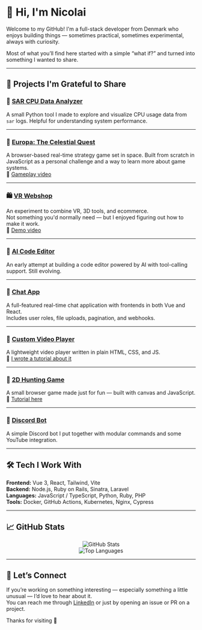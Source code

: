 # 👋 Hi, I'm Nicolai

Welcome to my GitHub! I'm a full-stack developer from Denmark who enjoys building things — sometimes practical, sometimes experimental, always with curiosity.

Most of what you’ll find here started with a simple “what if?” and turned into something I wanted to share.

---

## 🧪 Projects I'm Grateful to Share

### 🧠 [SAR CPU Data Analyzer](https://github.com/niiicolai/sar-cpu-data-analyzer)  
A small Python tool I made to explore and visualize CPU usage data from `sar` logs. Helpful for understanding system performance.

---

### 🌌 [Europa: The Celestial Quest](https://github.com/niiicolai-apps/europa-celestial-quest)  
A browser-based real-time strategy game set in space. Built from scratch in JavaScript as a personal challenge and a way to learn more about game systems.  
🎥 [Gameplay video](https://www.youtube.com/watch?v=gc0yM8eqkV0)

---

### 🛍️ [VR Webshop](https://github.com/VR-web-shop)  
An experiment to combine VR, 3D tools, and ecommerce.  
Not something you'd normally need — but I enjoyed figuring out how to make it work.  
🎥 [Demo video](https://www.youtube.com/watch?v=gZ16FViAOOE)

---

### 🤖 [AI Code Editor](https://github.com/niiicolai/ai-editor)  
An early attempt at building a code editor powered by AI with tool-calling support. Still evolving.

---

### 💬 [Chat App](https://github.com/niiicolai/chat-app)  
A full-featured real-time chat application with frontends in both Vue and React.  
Includes user roles, file uploads, pagination, and webhooks.

---

### 🎥 [Custom Video Player](https://github.com/niiicolai/video-player)  
A lightweight video player written in plain HTML, CSS, and JS.  
📖 [I wrote a tutorial about it](https://medium.com/better-programming/a-tutorial-to-the-html-video-element-b8b9a4bf2f76)

---

### 🦌 [2D Hunting Game](https://github.com/niiicolai/2d-hunting-game)  
A small browser game made just for fun — built with canvas and JavaScript.  
📖 [Tutorial here](https://medium.com/better-programming/create-a-simple-2d-hunting-game-with-javascript-and-html-1cb78e01a69e)

---

### 🤖 [Discord Bot](https://github.com/niiicolai/discord-bot)  
A simple Discord bot I put together with modular commands and some YouTube integration.

---

## 🛠️ Tech I Work With

**Frontend:** Vue 3, React, Tailwind, Vite  
**Backend:** Node.js, Ruby on Rails, Sinatra, Laravel  
**Languages:** JavaScript / TypeScript, Python, Ruby, PHP  
**Tools:** Docker, GitHub Actions, Kubernetes, Nginx, Cypress

---

## 📈 GitHub Stats

<p align="center">
  <img src="https://github-readme-stats.vercel.app/api?username=niiicolai&show_icons=true&theme=gruvbox" alt="GitHub Stats" />
  <br/>
  <img src="https://github-readme-stats.vercel.app/api/top-langs/?username=niiicolai&layout=compact&theme=gruvbox" alt="Top Languages" />
</p>

---

## 🤝 Let’s Connect

If you’re working on something interesting — especially something a little unusual — I’d love to hear about it.  
You can reach me through [LinkedIn](https://www.linkedin.com/in/nicolai-berg-andersen-ab1279b3/) or just by opening an issue or PR on a project.

Thanks for visiting 🌿
